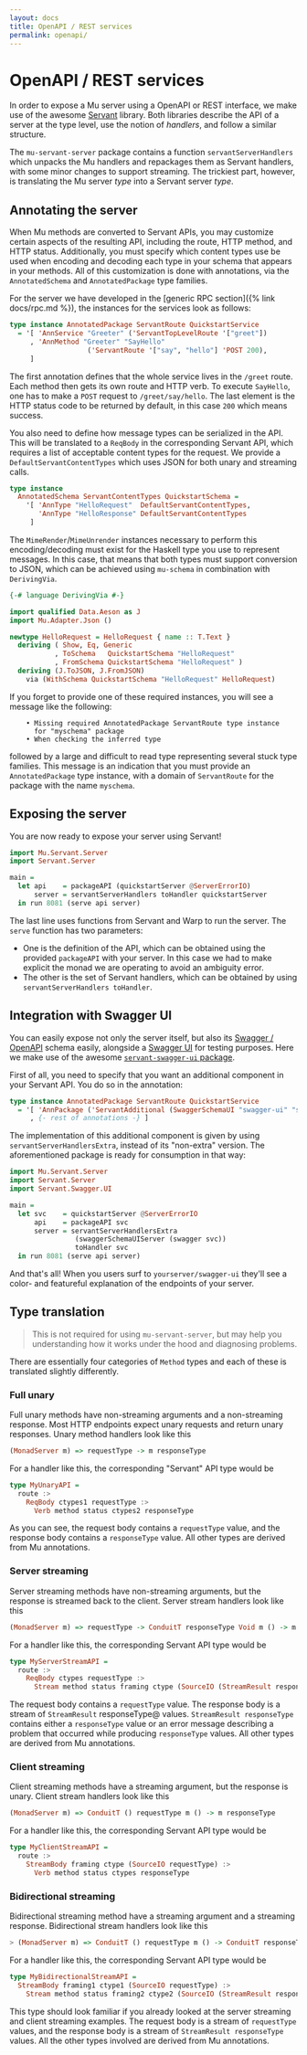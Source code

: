 ```yaml
---
layout: docs
title: OpenAPI / REST services
permalink: openapi/
---
```


# OpenAPI / REST services

In order to expose a Mu server using a OpenAPI or REST interface, we make use of the awesome [Servant](https://docs.servant.dev/en/stable/) library. Both libraries describe the API of a server at the type level, use the notion of _handlers_, and follow a similar structure.

The `mu-servant-server` package contains a function `servantServerHandlers` which unpacks the Mu handlers and repackages them as Servant handlers, with some minor changes to support streaming. The trickiest part, however, is translating the Mu server _type_ into a Servant server _type_.

## Annotating the server

When Mu methods are converted to Servant APIs, you may customize certain aspects of the resulting API, including the route, HTTP method, and HTTP status.  Additionally, you must specify which content types use be used when encoding and decoding each type in your schema that appears in your methods. All of this customization is done with annotations, via the `AnnotatedSchema` and `AnnotatedPackage` type families.

For the server we have developed in the [generic RPC section]({% link docs/rpc.md %}), the instances for the services look as follows:

```haskell
type instance AnnotatedPackage ServantRoute QuickstartService
  = '[ 'AnnService "Greeter" ('ServantTopLevelRoute '["greet"])
     , 'AnnMethod "Greeter" "SayHello"
                   ('ServantRoute '["say", "hello"] 'POST 200),
     ]
```

The first annotation defines that the whole service lives in the `/greet` route. Each method then gets its own route and HTTP verb. To execute `SayHello`, one has to make a `POST` request to `/greet/say/hello`. The last element is the HTTP status code to be returned by default, in this case `200` which means success.

You also need to define how message types can be serialized in the API. This will be translated to a `ReqBody` in the corresponding Servant API, which requires a list of acceptable content types for the request. We provide a `DefaultServantContentTypes` which uses JSON for both unary and streaming calls.

```haskell
type instance
  AnnotatedSchema ServantContentTypes QuickstartSchema =
    '[ 'AnnType "HelloRequest"  DefaultServantContentTypes,
       'AnnType "HelloResponse" DefaultServantContentTypes
     ]
```

The `MimeRender`/`MimeUnrender` instances necessary to perform this encoding/decoding must exist for the Haskell type you use to represent messages. In this case, that means that both types must support conversion to JSON, which can be achieved using `mu-schema` in combination with `DerivingVia`.

```haskell
{-# language DerivingVia #-}

import qualified Data.Aeson as J
import Mu.Adapter.Json ()

newtype HelloRequest = HelloRequest { name :: T.Text }
  deriving ( Show, Eq, Generic
           , ToSchema   QuickstartSchema "HelloRequest"
           , FromSchema QuickstartSchema "HelloRequest" )
  deriving (J.ToJSON, J.FromJSON)
    via (WithSchema QuickstartSchema "HelloRequest" HelloRequest)
```


If you forget to provide one of these required instances, you will see a message like the following:

```
    • Missing required AnnotatedPackage ServantRoute type instance
      for "myschema" package
    • When checking the inferred type
```

followed by a large and difficult to read type representing several stuck type families.  This message is an indication that you must provide an `AnnotatedPackage` type instance, with a domain of `ServantRoute` for the package with the name `myschema`.

## Exposing the server

You are now ready to expose your server using Servant!

```haskell
import Mu.Servant.Server
import Servant.Server

main =
  let api    = packageAPI (quickstartServer @ServerErrorIO)
      server = servantServerHandlers toHandler quickstartServer
  in run 8081 (serve api server)
```

The last line uses functions from Servant and Warp to run the server. The `serve` function has two parameters:
- One is the definition of the API, which can be obtained using the provided `packageAPI` with your server. In this case we had to make explicit the monad we are operating to avoid an ambiguity error.
- The other is the set of Servant handlers, which can be obtained by using `servantServerHandlers toHandler`.

## Integration with Swagger UI

You can easily expose not only the server itself, but also its [Swagger / OpenAPI](https://swagger.io/) schema easily, alongside a [Swagger UI](https://swagger.io/tools/swagger-ui/) for testing purposes. Here we make use of the awesome [`servant-swagger-ui` package](https://github.com/haskell-servant/servant-swagger-ui).

First of all, you need to specify that you want an additional component in your Servant API. You do so in the annotation:

```haskell
type instance AnnotatedPackage ServantRoute QuickstartService
  = '[ 'AnnPackage ('ServantAdditional (SwaggerSchemaUI "swagger-ui" "swagger.json"))
     , {- rest of annotations -} ]
```

The implementation of this additional component is given by using `servantServerHandlersExtra`, instead of its "non-extra" version. The aforementioned package is ready for consumption in that way:

```haskell
import Mu.Servant.Server
import Servant.Server
import Servant.Swagger.UI

main =
  let svc    = quickstartServer @ServerErrorIO
      api    = packageAPI svc
      server = servantServerHandlersExtra
                (swaggerSchemaUIServer (swagger svc))
                toHandler svc
  in run 8081 (serve api server)
```

And that's all! When you users surf to `yourserver/swagger-ui` they'll see a color- and featureful explanation of the endpoints of your server.

## Type translation

> This is not required for using `mu-servant-server`, but may help you understanding how it works under the hood and diagnosing problems.

There are essentially four categories of `Method` types and each of these is translated slightly differently.

### Full unary

Full unary methods have non-streaming arguments and a non-streaming response. Most HTTP endpoints expect unary requests and return unary responses. Unary method handlers look like this

```haskell
(MonadServer m) => requestType -> m responseType
```

For a handler like this, the corresponding "Servant" API type would be

```haskell
type MyUnaryAPI =
  route :>
    ReqBody ctypes1 requestType :>
      Verb method status ctypes2 responseType
```

As you can see, the request body contains a `requestType` value, and the response body contains a `responseType` value. All other types are derived from Mu annotations.

### Server streaming

Server streaming methods have non-streaming arguments, but the response is streamed back to the client. Server stream handlers look like this

```haskell
(MonadServer m) => requestType -> ConduitT responseType Void m () -> m ()
```

For a handler like this, the corresponding Servant API type would be

```haskell
type MyServerStreamAPI =
  route :>
    ReqBody ctypes requestType :>
      Stream method status framing ctype (SourceIO (StreamResult responseType))
```

The request body contains a `requestType` value. The response body is a stream of `StreamResult` responseType@ values. `StreamResult responseType` contains either a `responseType` value or an error message describing a problem that occurred while producing `responseType` values. All other types are derived from Mu annotations.

### Client streaming

Client streaming methods have a streaming argument, but the response is unary. Client stream handlers look like this

```haskell
(MonadServer m) => ConduitT () requestType m () -> m responseType
```

For a handler like this, the corresponding Servant API type would be

```haskell
type MyClientStreamAPI =
  route :>
    StreamBody framing ctype (SourceIO requestType) :>
      Verb method status ctypes responseType
```

### Bidirectional streaming

Bidirectional streaming method have a streaming argument and a streaming response. Bidirectional stream handlers look like this

```haskell
> (MonadServer m) => ConduitT () requestType m () -> ConduitT responseType Void m () -> m()
```

For a handler like this, the corresponding Servant API type would be

```haskell
type MyBidirectionalStreamAPI =
  StreamBody framing1 ctype1 (SourceIO requestType) :>
    Stream method status framing2 ctype2 (SourceIO (StreamResult responseType))
```

This type should look familiar if you already looked at the server streaming and client streaming examples. The request body is a stream of `requestType` values, and the response body is a stream of `StreamResult responseType` values. All the other types involved are derived from Mu annotations.

